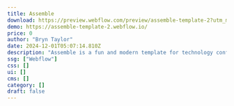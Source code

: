 ```yaml
---
title: Assemble
download: https://preview.webflow.com/preview/assemble-template-2?utm_medium=preview_link&utm_source=designer&utm_content=assemble-template-2&preview=7451092efa406e3803e6dbe5bc7c0414&workflow=preview
demo: https://assemble-template-2.webflow.io/
price: 0
author: "Bryn Taylor"
date: 2024-12-01T05:07:14.810Z
description: "Assemble is a fun and modern template for technology conferences and events. It’s unique and eye-catching. Launch your next event, workshop, or conference site in record time."
ssg: ["Webflow"]
css: []
ui: []
cms: []
category: []
draft: false
---
```

